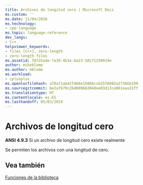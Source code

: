 ```yaml
---
title: Archivos de longitud cero | Microsoft Docs
ms.custom: ''
ms.date: 11/04/2016
ms.technology:
- cpp-language
ms.topic: language-reference
dev_langs:
- C++
helpviewer_keywords:
- files [C++], zero-length
- zero-length files
ms.assetid: f0725a4e-7a39-4b1e-ba23-58171250919e
author: mikeblome
ms.author: mblome
ms.workload:
- cplusplus
ms.openlocfilehash: a78a71ab42f466e16868ccb25f8082a27366b199
ms.sourcegitcommit: be2a7679c2bd80968204dee03d13ca961eaa31ff
ms.translationtype: HT
ms.contentlocale: es-ES
ms.lasthandoff: 05/03/2018
---
```

# <a name="zero-length-files"></a>Archivos de longitud cero
**ANSI 4.9.3** Si un archivo de longitud cero existe realmente  
  
 Se permiten los archivos con una longitud de cero.  
  
## <a name="see-also"></a>Vea también  
 [Funciones de la biblioteca](../c-language/library-functions.md)